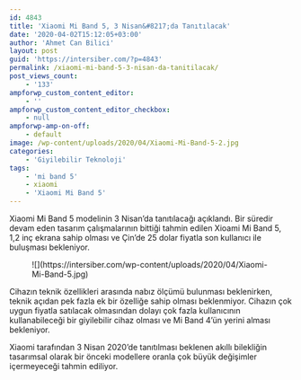 ```yaml
---
id: 4843
title: 'Xiaomi Mi Band 5, 3 Nisan&#8217;da Tanıtılacak'
date: '2020-04-02T15:12:05+03:00'
author: 'Ahmet Can Bilici'
layout: post
guid: 'https://intersiber.com/?p=4843'
permalink: /xiaomi-mi-band-5-3-nisan-da-tanitilacak/
post_views_count:
    - '133'
ampforwp_custom_content_editor:
    - ''
ampforwp_custom_content_editor_checkbox:
    - null
ampforwp-amp-on-off:
    - default
image: /wp-content/uploads/2020/04/Xiaomi-Mi-Band-5-2.jpg
categories:
    - 'Giyilebilir Teknoloji'
tags:
    - 'mi band 5'
    - xiaomi
    - 'Xiaomi Mi Band 5'
---
```


Xiaomi Mi Band 5 modelinin 3 Nisan’da tanıtılacağı açıklandı. Bir süredir devam eden tasarım çalışmalarının bittiği tahmin edilen Xioami Mi Band 5, 1,2 inç ekrana sahip olması ve Çin’de 25 dolar fiyatla son kullanıcı ile buluşması bekleniyor.

<figure class="wp-block-image size-large">![](https://intersiber.com/wp-content/uploads/2020/04/Xiaomi-Mi-Band-5.jpg)</figure>Cihazın teknik özellikleri arasında nabız ölçümü bulunması beklenirken, teknik açıdan pek fazla ek bir özelliğe sahip olması beklenmiyor. Cihazın çok uygun fiyatla satılacak olmasından dolayı çok fazla kullanıcının kullanabileceği bir giyilebilir cihaz olması ve Mi Band 4’ün yerini alması bekleniyor.

Xiaomi tarafından 3 Nisan 2020’de tanıtılması beklenen akıllı bilekliğin tasarımsal olarak bir önceki modellere oranla çok büyük değişimler içermeyeceği tahmin ediliyor.